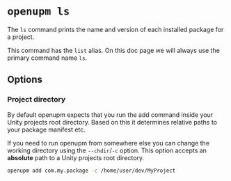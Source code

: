 
# `openupm ls`

The `ls` command prints the name and version of each installed package for a project.

This command has the `list` alias. On this doc page we will always use the primary command name `ls`.

## Options

### Project directory

By default openupm expects that you run the add command inside your Unity projects root directory. Based on this it determines relative paths to your package manifest etc.

If you need to run openupm from somewhere else you can change the working directory using the `--chdir`/`-c` option. This option accepts an **absolute** path to a Unity projects root directory.

```sh
openupm add com.my.package -c /home/user/dev/MyProject
```